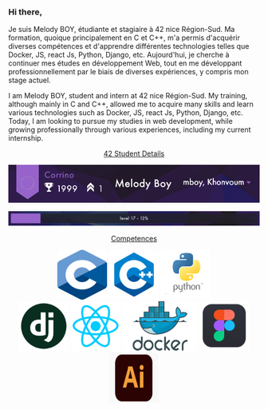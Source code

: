 ### Hi there,

Je suis Melody BOY, étudiante et stagiaire à 42 nice Région-Sud.
Ma formation, quoique principalement en C et C++, m'a permis d'acquérir diverses compétences et d'apprendre différentes technologies telles que Docker, JS, react Js, Python, Django, etc. Aujourd'hui, je cherche à continuer mes études en développement Web, tout en me développant professionnellement par le biais de diverses expériences, y compris mon stage actuel.

I am Melody BOY, student and intern at 42 nice Région-Sud.
My training, although mainly in C and C++, allowed me to acquire many skills and learn various technologies such as Docker, JS, react Js, Python, Django, etc. Today, I am looking to pursue my studies in web development, while growing professionally through various experiences, including my current internship.

<p align="center">
   <ins>42 Student Details</ins>
</p>

<p align="center">
  <img src="https://github.com/mboy29/mboy29/blob/origin/Status42.png"/>
</p>

<p align="center">
   <img src="https://github.com/mboy29/mboy29/blob/origin/Level.png"/>
</p>

<p align="center">
   <ins>Competences</ins>
</p>

<p align="center">
   	<img src="https://github.com/mboy29/mboy29/blob/origin/C.png" width="100" height="100">
   	<img src="https://github.com/mboy29/mboy29/blob/origin/CPP.png" width="100" height="100">
   	<img src="https://github.com/mboy29/mboy29/blob/origin/python.png" width="100" height="100">
   	<br>
   	<img src="https://github.com/mboy29/mboy29/blob/origin/django.png" width="100" height="100">
   	<img src="https://github.com/mboy29/mboy29/blob/origin/reactjs.png" width="100" height="100">
    <img src="https://github.com/mboy29/mboy29/blob/origin/Docker.png" width="150" height="100">
    <img src="https://github.com/mboy29/mboy29/blob/origin/Figma.png" width="100" height="100">
   	<img src="https://github.com/mboy29/mboy29/blob/origin/Adobe.png" width="100" height="100">
</p>


